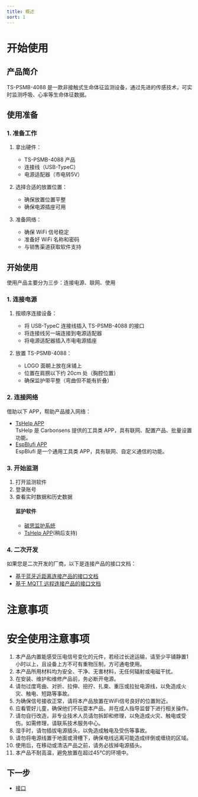 ```yaml
---
title: 概述
sort: 1
---
```

# 开始使用

## 产品简介
TS-PSMB-4088 是一款非接触式生命体征监测设备，通过先进的传感技术，可实时监测呼吸、心率等生命体征数据。

## 使用准备

### 1. 准备工作
1. 拿出硬件：
   - TS-PSMB-4088 产品
   - 连接线（USB-TypeC）
   - 电源适配器（市电转5V）

2. 选择合适的放置位置：
   - 确保放置位置平整
   - 确保电源插座可用

3. 准备网络：
   - 确保 WiFi 信号稳定
   - 准备好 WiFi 名称和密码
   - 与销售渠道获取软件支持

## 开始使用
使用产品主要分为三步：连接电源、联网、使用

### 1. 连接电源
1. 按顺序连接设备：
   - 将 USB-TypeC 连接线插入 TS-PSMB-4088 的接口
   - 将连接线另一端连接到电源适配器
   - 将电源适配器插入市电电源插座

2. 放置 TS-PSMB-4088：
   - LOGO 面朝上放在床铺上
   - 位置在肩膀以下约 20cm 处（胸腔位置）
   - 确保监护带平整（弯曲但不能有折叠）

### 2. 连接网络
借助以下 APP，帮助产品接入网络：
- [TsHelp APP](./TsHelp.md)  
  TsHelp 是 Carbonsens 提供的工具类 APP，具有联网、配置产品、批量设置功能。
- [EspBlufi APP](./EspBlufi.md)  
  EspBlufi 是一个通用工具类 APP，具有联网、自定义通信的功能。

### 3. 开始监测
1. 打开监测软件
2. 登录账号
3. 查看实时数据和历史数据
   #### 监护软件
   - [碳思监护系统](https://uat.io.bed.carbonsens.com/)
   - [TsHelp APP]()(稍后支持)

### 4. 二次开发
如果您是二次开发的厂商，以下是连接产品的接口文档：
- [基于蓝牙近距离连接产品的接口文档](../Interface/Blufi-Connect.md)
- [基于 MQTT 远程连接产品的接口文档](../Interface/MQTT-Connect.md)
# 注意事项

# 安全使用注意事项
1. 本产品内置能感受压电信号变化的元件，若经过长途运输，请至少平铺静置1小时以上，且设备上方不可有重物压制，方可通电使用。
2. 本产品所用材料均为安全、干净、无害材料，无任何辐射或电磁干扰。
3. 在安装、维护和维修产品前，务必断开电源。
4. 请勿过度弯曲、对折、拉伸、扭拧、扎束、重压或拉扯电源线，以免造成火灾、触电、短路等事故。
5. 为确保信号接收正常，请将本产品放置在WiFi信号良好的位置附近。
6. 应看管好儿童，确保他们不玩耍本产品，并在成人指导监督下进行相关操作。
7. 请勿自行改造，非专业技术人员请勿拆卸和修理，以免造成火灾、触电或受伤。如需修理，请联系技术服务中心。
8. 湿手时，请勿插拔电源插头，以免造成触电及受伤等事故。
9. 请勿将电源线置于地面或滑槽下，确保电线远离可能造成绊倒或缠绕的区域。
10. 使用后，在移动或清洁产品之前，请务必拔掉电源插头。
11. 本产品不耐高温，避免放置在超过45℃的环境中。
    
## 下一步
- [接口](../Interface/index.md)
